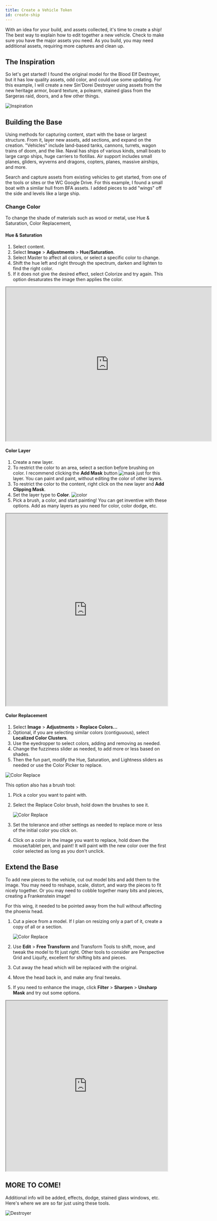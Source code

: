 ```yaml
---
title: Create a Vehicle Token
id: create-ship
---
```


With an idea for your build, and assets collected, it's time to create a ship! The best way to explain how to edit together a new vehicle. Check to make sure you have the major assets you need. As you build, you may need additional assets, requiring more captures and clean up. 

## The Inspiration

So let's get started! I found the original model for the Blood Elf Destroyer, but it has low quality assets, odd color, and could use some updating. For this example, I will create a new Sin'Dorei Destroyer using assets from the new heritage armor, board texture, a polearm, stained glass from the Sargeras raid, doors, and a few other things.

![Inspiration](/img/vehicle/inspiration.jpg)

## Building the Base

Using methods for capturing content, start with the base or largest structure. From it, layer new assets, add sections, and expand on the creation. "Vehicles" include land-based tanks, cannons, turrets, wagon trains of doom, and the like. Naval has ships of various kinds, small boats to large cargo ships, huge carriers to flotillas. Air support includes small planes, gliders, wyverns and dragons, copters, planes, massive airships, and more.

Search and capture assets from existing vehicles to get started, from one of the tools or sites or the WC Google Drive. For this example, I found a small boat with a similar hull from BFA assets. I added pieces to add "wings" off the side and levels like a large ship. 

### Change Color

To change the shade of materials such as wood or metal, use Hue & Saturation, Color Replacement, 

#### Hue & Saturation

1. Select content.
1. Select **Image** > **Adjustments** > **Hue/Saturation**.
1. Select Master to affect all colors, or select a specific color to change.
1. Shift the hue left and right through the spectrum, darken and lighten to find the right color.
1. If it does not give the desired effect, select Colorize and try again. This option desaturates the image then applies the color.

<iframe src="https://drive.google.com/file/d/15kB-JDzor2EpRQz5fg1uAo7_zJ8Q4LYi/preview" width="640" height="480" allow="autoplay"></iframe>

#### Color Layer

1. Create a new layer. 
1. To restrict the color to an area, select a section before brushing on color. I recommend clicking the **Add Mask** button ![mask](/img/vehicle/mask.jpg) just for this layer. You can paint and paint, without editing the color of other layers.
1. To restrict the color to the content, right click on the new layer and **Add Clipping Mask**. 
1. Set the layer type to **Color**. ![color](/img/vehicle/color.jpg)
1. Pick a brush, a color, and start painting! You can get inventive with these options. Add as many layers as you need for color, color dodge, etc.

<iframe src="https://drive.google.com/file/d/1Jbr_WO6PNu-7TZi3Y5GqFdKAHbUlBlYU/preview" width="100%" height="600" allow="autoplay"></iframe>

#### Color Replacement

1. Select **Image** > **Adjustments** > **Replace Colors...**
1. Optional, if you are selecting similar colors (contiguuous), select **Localized Color Clusters**. 
1. Use the eyedropper to select colors, adding and removing as needed.
1. Change the fuzziness slider as needed, to add more or less based on shades.
1. Then the fun part, modify the Hue, Saturation, and Lightness sliders as needed or use the Color Picker to replace.

![Color Replace](/img/vehicle/replace-color.jpg)

This option also has a brush tool:

1. Pick a color you want to paint with.
1. Select the Replace Color brush, hold down the brushes to see it.

    ![Color Replace](/img/vehicle/replace-color2.jpg)

1. Set the tolerance and other settings as needed to replace more or less of the initial color you click on. 
1. Click on a color in the image you want to replace, hold down the mouse/tablet pen, and paint! It will paint with the new color over the first color selected as long as you don't unclick.

## Extend the Base

To add new pieces to the vehicle, cut out model bits and add them to the image. You may need to reshape, scale, distort, and warp the pieces to fit nicely together. Or you may need to cobble together many bits and pieces, creating a Frankenstein image!

For this wing, it needed to be pointed away from the hull without affecting the phoenix head.

1. Cut a piece from a model. If I plan on resizing only a part of it, create a copy of all or a section.

    ![Color Replace](/img/vehicle/wing.jpg)

1. Use **Edit** > **Free Transform** and Transform Tools to shift, move, and tweak the model to fit just right. Other tools to consider are Perspective Grid and Liquify, excellent for shifting bits and pieces.
1. Cut away the head which will be replaced with the original.
1. Move the head back in, and make any final tweaks.
1. If you need to enhance the image, click **Filter** > **Sharpen** > **Unsharp Mask** and try out some options.

<iframe src="https://drive.google.com/file/d/1JsLjpIlTaYsZmmcYRzSmiZGhjpnJaA8b/preview" width="100%" height="532" allow="autoplay"></iframe>


## MORE TO COME!

Additional info will be added, effects, dodge, stained glass windows, etc. Here's where we are so far just using these tools.

![Destroyer](/img/vehicle/sindorei-destroyer.png)